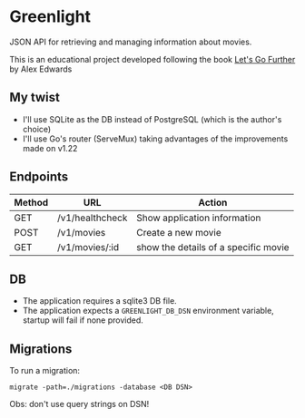 # Greenlight
JSON API for retrieving and managing information about movies.

This is an educational project developed following the book [Let's Go Further](https://lets-go-further.alexedwards.net/) by Alex Edwards

## My twist
- I'll use SQLite as the DB instead of PostgreSQL (which is the author's choice)
- I'll use Go's router (ServeMux) taking advantages of the improvements made on v1.22

## Endpoints
| Method | URL             | Action                               |
| ------ | --------------- | ------------------------------------ |
| GET    | /v1/healthcheck | Show application information         |
| POST   | /v1/movies      | Create a new movie                   |
| GET    | /v1/movies/:id  | show the details of a specific movie |

## DB 
- The application requires a sqlite3 DB file.
- The application expects a `GREENLIGHT_DB_DSN` environment variable, startup will fail if none provided.

## Migrations
To run a migration:
```shell
migrate -path=./migrations -database <DB DSN> 
```
Obs: don't use query strings on DSN!
